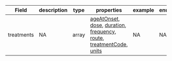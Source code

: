 |Field | description | type | properties | example | enum|
| ---| ---| ---| ---| ---| --- |
| treatments | NA | array | [ageAtOnset](./ageAtOnset.md), [dose](./dose.md), [duration](./duration.md), [frequency](./frequency.md), [route](./route.md), [treatmentCode](./treatmentCode.md), [units](./units.md) | NA | NA|
